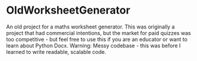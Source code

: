 # OldWorksheetGenerator
An old project for a maths worksheet generator. This was originally a project that had commercial intentions, but the market for paid quizzes was too competitive - but feel free to use this if you are an educator or want to learn about Python Docx. Warning: Messy codebase - this was before I learned to write readable, scalable code.
